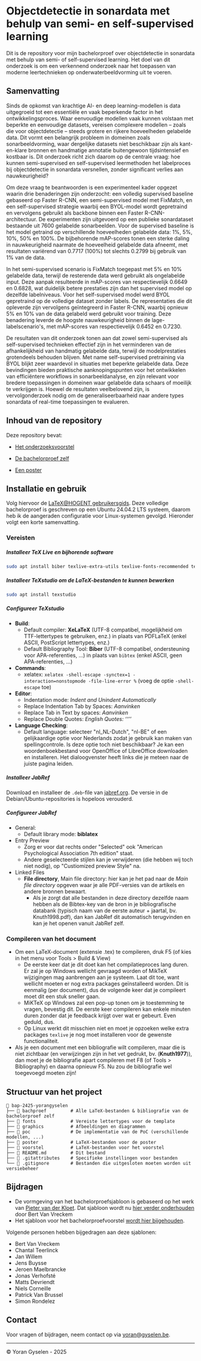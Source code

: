 # Objectdetectie in sonardata met behulp van semi- en self-supervised learning

Dit is de repository voor mijn bachelorproef over objectdetectie in sonardata met behulp van semi- of self-supervised learning. Het doel van dit onderzoek is om een verkennend onderzoek naar het toepassen van moderne leertechnieken op onderwaterbeeldvorming uit te voeren.

## Samenvatting

Sinds de opkomst van krachtige AI- en deep learning-modellen is data uitgegroeid tot een essentiële en vaak beperkende factor in het ontwikkelingsproces. Waar eenvoudige modellen vaak kunnen volstaan met beperkte en eenvoudige datasets, vereisen complexere modellen &ndash; zoals die voor objectdetectie &ndash; steeds grotere en rijkere hoeveelheden gelabelde data. Dit vormt een belangrijk probleem in domeinen zoals sonarbeeldvorming, waar dergelijke datasets niet beschikbaar zijn als kant-en-klare bronnen en handmatige annotatie buitengewoon tijdsintensief en kostbaar is. Dit onderzoek richt zich daarom op de centrale vraag: hoe kunnen semi-supervised en self-supervised leermethoden het labelproces bij objectdetectie in sonardata versnellen, zonder significant verlies aan nauwkeurigheid?

Om deze vraag te beantwoorden is een experimenteel kader opgezet waarin drie benaderingen zijn onderzocht: een volledig supervised baseline gebaseerd op Faster R-CNN, een semi-supervised model met FixMatch, en een self-supervised strategie waarbij een BYOL-model wordt gepretraind en vervolgens gebruikt als backbone binnen een Faster R-CNN-architectuur. De experimenten zijn uitgevoerd op een publieke sonardataset bestaande uit 7600 gelabelde sonarbeelden. Voor de supervised baseline is het model getraind op verschillende hoeveelheden gelabelde data: 1%, 5%, 10%, 50% en 100%. De bijbehorende mAP-scores tonen een sterke daling in nauwkeurigheid naarmate de hoeveelheid gelabelde data afneemt, met resultaten variërend van 0.7717 (100%) tot slechts 0.2799 bij gebruik van 1% van de data.

In het semi-supervised scenario is FixMatch toegepast met 5% en 10% gelabelde data, terwijl de resterende data werd gebruikt als ongelabelde input. Deze aanpak resulteerde in mAP-scores van respectievelijk 0.6649 en 0.6828, wat duidelijk betere prestaties zijn dan het supervised model op dezelfde labelniveaus. Voor het self-supervised model werd BYOL gepretraind op de volledige dataset zonder labels. De representaties die dit opleverde zijn vervolgens geïntegreerd in Faster R-CNN, waarbij opnieuw 5% en 10% van de data gelabeld werd gebruikt voor training. Deze benadering leverde de hoogste nauwkeurigheid binnen de lage-labelscenario's, met mAP-scores van respectievelijk 0.6452 en 0.7230.



De resultaten van dit onderzoek tonen aan dat zowel semi-supervised als self-supervised technieken effectief zijn in het verminderen van de afhankelijkheid van handmatig gelabelde data, terwijl de modelprestaties grotendeels behouden blijven. Met name self-supervised pretraining via BYOL blijkt zeer waardevol in situaties met beperkte gelabelde data. Deze bevindingen bieden praktische aanknopingspunten voor het ontwikkelen van efficiëntere workflows in sonarbeeldanalyse, en zijn relevant voor bredere toepassingen in domeinen waar gelabelde data schaars of moeilijk te verkrijgen is. Hoewel de resultaten veelbelovend zijn, is vervolgonderzoek nodig om de generaliseerbaarheid naar andere types sonardata of real-time toepassingen te evalueren.

## Inhoud van de repository

Deze repository bevat:

- [Het onderzoeksvoorstel](./voorstel/)

- [De bachelorproef zelf](./bachproef/)

- [Een poster](./poster/)

## Installatie en gebruik

Volg hiervoor de [LaTeX@HOGENT gebruikersgids](https://hogenttin.github.io/latex-hogent-gids/). Deze volledige bachelorproef is geschreven op een Ubuntu 24.04.2 LTS systeem, daarom heb ik de aangeraden configuratie voor Linux-systemen gevolgd. Hieronder volgt een korte samenvatting.

### Vereisten

##### Installeer TeX Live en bijhorende software

```bash
sudo apt install biber texlive-extra-utils texlive-fonts-recommended texlive-lang-european texlive-latex-base texlive-latex-extra texlive-latex-recommended texlive-pictures texlive-xetex python3-pygments latexmk
```

##### Installeer TeXstudio om de LaTeX-bestanden te kunnen bewerken

```bash
sudo apt install texstudio
```

##### Configureer TeXstudio

- **Build**:
  - Default compiler: **XeLaTeX** (UTF-8 compatibel, mogelijkheid om TTF-lettertypes te gebruiken, enz.) in plaats van PDFLaTeX (enkel ASCII, PostScript lettertypes, enz.)
  - Default Bibliography Tool: **Biber** (UTF-8 compatibel, ondersteuning voor APA-referenties, ...) in plaats van `bibtex` (enkel ASCII, geen APA-referenties, ...)
- **Commands**:
  - xelatex: `xelatex -shell-escape -synctex=1 -interaction=nonstopmode -file-line-error %` (voeg de optie `-shell-escape` toe)
- **Editor**:
  - Indentation mode: *Indent and Unindent Automatically*
  - Replace Indentation Tab by Spaces: *Aanvinken*
  - Replace Tab in Text by spaces: *Aanvinken*
  - Replace Double Quotes: *English Quotes: ‘‘’’*
- **Language Checking**:
  - Default language: selecteer "nl_NL-Dutch", "nl-BE" of een gelijkaardige optie voor Nederlands zodat je gebruik kan maken van spellingcontrole. Is deze optie toch niet beschikbaar? Je kan een woordenboekbestand voor OpenOffice of LibreOffice downloaden en installeren. Het dialoogvenster heeft links die je meteen naar de juiste pagina leiden.

##### Installeer JabRef

Download en installeer de `.deb`-file van [jabref.org](https://jabref.org/). De versie in de Debian/Ubuntu-repositories is hopeloos verouderd.

##### Configureer JabRef

- General:
  - Default library mode: **biblatex**
- Entry Preview
  - Zorg er voor dat rechts onder "Selected" ook "American Psychological Association 7th edition" staat.
  - Andere geselecteerde stijlen kan je verwijderen (die hebben wij toch niet nodig), op "Custiomized preview Style" na.
- Linked Files
  - **File directory**, Main file directory: hier kan je het pad naar de *Main file directory* opgeven waar je alle PDF-versies van de artikels en andere bronnen bewaart.
    - Als je zorgt dat alle bestanden in deze directory dezelfde naam hebben als de Bibtex-key van de bron in je bibliografische databank (typisch naam van de eerste auteur + jaartal, bv. Knuth1998.pdf), dan kan JabRef dit automatisch terugvinden en kan je het openen vanuit JabRef zelf.

### Compileren van het document

- Om een LaTeX-document (extensie .tex) te compileren, druk F5 (of kies in het menu voor Tools > Build & View)
  - De eerste keer dat je dit doet kan het compilatieproces lang duren. Er zal je op Windows wellicht gevraagd worden of MikTeX wijzigingen mag aanbrengen aan je systeem. Laat dit toe, want wellicht moeten er nog extra packages geïnstalleerd worden. Dit is eenmalig (per document), dus de volgende keer dat je compileert moet dit een stuk sneller gaan.
  - MiKTeX op Windows zal een pop-up tonen om je toestemming te vragen, bevestig dit. De eerste keer compileren kan enkele minuten duren zonder dat je feedback krijgt over wat er gebeurt. Even geduld, dus.
  - Op Linux werkt dit misschien niet en moet je opzoeken welke extra packages `texlive` je nog moet installeren voor de gewenste functionaliteit.
- Als je een document met een bibliografie wilt compileren, maar die is niet zichtbaar (en verwijzingen zijn in het vet gedrukt, bv. (**Knuth1977**)), dan moet je de bibliografie apart compileren met F8 (of Tools > Bibliography) en daarna opnieuw F5. Nu zou de bibliografie wel toegevoegd moeten zijn!

## Structuur van het project

```
📂 bap-2425-yorangyselen
├── 📂 bachproef         # Alle LaTeX-bestanden & bibliografie van de bachelorproef zelf
├── 📂 fonts             # Vereiste lettertypes voor de template
├── 📂 graphics          # Afbeeldingen en diagrammen
├── 📂 poc               # De implementatie van de PoC (verschillende modellen, ...)
├── 📂 poster            # LaTeX-bestanden voor de poster
├── 📂 voorstel          # LaTeX-bestanden voor het voorstel
├── 📄 README.md         # Dit bestand
├── 📄 .gitattributes    # Specifieke instellingen voor bestanden
└── 📄 .gitignore        # Bestanden die uitgesloten moeten worden uit versiebeheer
```

## Bijdragen

- De vormgeving van het bachelorproefsjabloon is gebaseerd op het werk van [Pieter van der Kloet](https://github.com/pvdk/hogent-latex-thesis). Dat sjabloon wordt nu [hier verder onderhouden](https://github.com/HoGentTIN/latex-hogent-report) door Bert Van Vreckem
- Het sjabloon voor het bachelorproefvoorstel [wordt hier bijgehouden](https://github.com/HoGentTIN/latex-hogent-article).

Volgende personen hebben bijgedragen aan deze sjablonen:

- Bert Van Vreckem
- Chantal Teerlinck
- Jan Willem
- Jens Buysse
- Jeroen Maelbrancke
- Jonas Verhofsté
- Matts Devriendt
- Niels Corneille
- Patrick Van Brussel
- Simon Rondelez

## Contact

Voor vragen of bijdragen, neem contact op via [yoran@gyselen.be](mailto:yoran@gyselen.be).

---

© Yoran Gyselen - 2025
